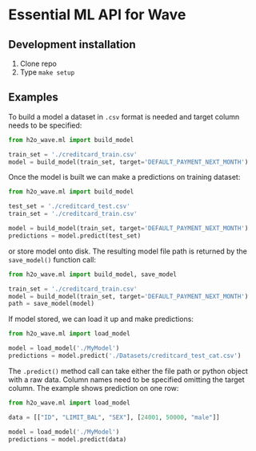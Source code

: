 # Essential ML API for Wave

## Development installation

1. Clone repo
2. Type `make setup`

## Examples

To build a model a dataset in `.csv` format is needed and target column needs to be specified:

```python
from h2o_wave.ml import build_model

train_set = './creditcard_train.csv'
model = build_model(train_set, target='DEFAULT_PAYMENT_NEXT_MONTH')
```

Once the model is built we can make a predictions on training dataset:

```python
from h2o_wave.ml import build_model

test_set = './creditcard_test.csv'
train_set = './creditcard_train.csv'

model = build_model(train_set, target='DEFAULT_PAYMENT_NEXT_MONTH')
predictions = model.predict(test_set)
```

or store model onto disk. The resulting model file path is returned by the `save_model()` function call:

```python
from h2o_wave.ml import build_model, save_model

train_set = './creditcard_train.csv'
model = build_model(train_set, target='DEFAULT_PAYMENT_NEXT_MONTH')
path = save_model(model)
```

If model stored, we can load it up and make predictions:

```python
from h2o_wave.ml import load_model

model = load_model('./MyModel')
predictions = model.predict('./Datasets/creditcard_test_cat.csv')
```

The `.predict()` method call can take either the file path or python object with a raw data. Column names need to be specified omitting the target column. The example shows prediction on one row:

```python
from h2o_wave.ml import load_model

data = [["ID", "LIMIT_BAL", "SEX"], [24001, 50000, "male"]]

model = load_model('./MyModel')
predictions = model.predict(data)
```
